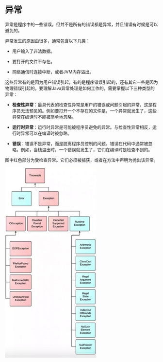 # 异常

异常是程序中的一些错误，但并不是所有的错误都是异常，并且错误有时候是可以避免的。

异常发生的原因由很多，通常包含以下几类：

- 用户输入了非法数据。

- 要打开的文件不存在。

- 网络通信时连接中断，或者JVM内存溢出。

这些异常有的是因为用户错误引起，有的是程序错误引起的，还有其它一些是因为物理错误引起的。要理解Java异常处理是如何工作的，需要掌握以下三种类型的异常：

- **检查性异常**：最具代表的检查性异常是用户的错误或问题引起的异常，这是程序员无法预见的。例如要打开一个不存在的文件是，一个异常就发生了，这些异常在编译时不能被简单地忽略。

- **运行时异常**：运行时异常是可能被程序员避免的异常。与检查性异常相反，运行时异常可以在编译时被忽略。

- **错误**：错误不是异常，而是脱离程序员控制的问题。错误在代码中通常被忽略。例如，当栈溢出时，一个错误就发生了，它们在编译时是检查不到的。

图中红色部分为受检查异常。它们必须被捕获，或者在方法中声明为抛出该异常。

![Java异常类](/images/Java异常/Java异常类.png)
